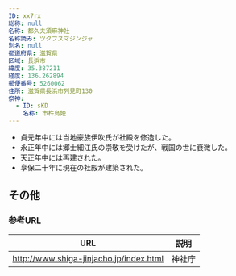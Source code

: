 ```yaml
---
ID: xx7rx
総称: null
名称: 都久夫須麻神社
名称読み: ツクブスマジンジャ
別名: null
都道府県: 滋賀県
区域: 長浜市
緯度: 35.387211
経度: 136.262894
郵便番号: 5260062
住所: 滋賀県長浜市列見町130
祭神:
  - ID: sKD
    名称: 市杵島姫
---
```


- 貞元年中には当地豪族伊吹氏が社殿を修造した。
- 永正年中には郷士細江氏の崇敬を受けたが、戦国の世に衰微した。
- 天正年中には再建された。
- 享保二十年に現在の社殿が建築された。

## その他

### 参考URL

| URL                                     | 説明   |
| --------------------------------------- | ------ |
| http://www.shiga-jinjacho.jp/index.html | 神社庁 |
